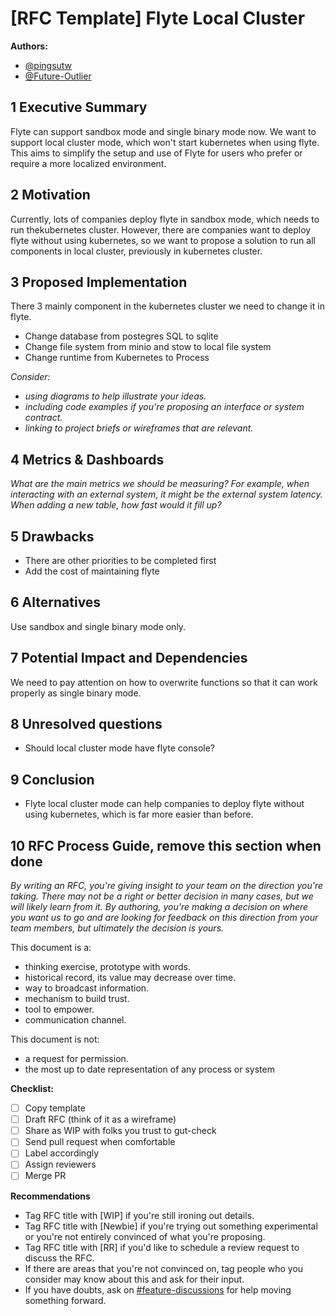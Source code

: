 # [RFC Template] Flyte Local Cluster

**Authors:**

- [@pingsutw](https://github.com/pingsutw)
- [@Future-Outlier](https://github.com/Future-Outlier)

## 1 Executive Summary

Flyte can support sandbox mode and single binary mode now.
We want to support local cluster mode, which won't start kubernetes when using flyte.
This aims to simplify the setup and use of Flyte for users who prefer or require a more localized environment.

## 2 Motivation

Currently, lots of companies deploy flyte in sandbox mode, which needs to run thekubernetes cluster.
However, there are companies want to deploy flyte without using kubernetes, so we want to propose a solution to run all components in local cluster, previously in kubernetes cluster. 

## 3 Proposed Implementation

There 3 mainly component in the kubernetes cluster we need to change it in flyte.

* Change database from postegres SQL to sqlite
* Change file system from minio and stow to local file system
* Change runtime from Kubernetes to Process

*Consider:*

- *using diagrams to help illustrate your ideas.*
- *including code examples if you're proposing an interface or system contract.*
- *linking to project briefs or wireframes that are relevant.*

## 4 Metrics & Dashboards

*What are the main metrics we should be measuring? For example, when interacting with an external system, it might be the external system latency. When adding a new table, how fast would it fill up?*

## 5 Drawbacks

* There are other priorities to be completed first
* Add the cost of maintaining flyte

## 6 Alternatives

Use sandbox and single binary mode only.

## 7 Potential Impact and Dependencies

We need to pay attention on how to overwrite functions so that it can work properly as single binary mode.

## 8 Unresolved questions

* Should local cluster mode have flyte console?

## 9 Conclusion

* Flyte local cluster mode can help companies to deploy flyte without using kubernetes, which is far more easier than before. 

## 10 RFC Process Guide, remove this section when done

*By writing an RFC, you're giving insight to your team on the direction you're taking. There may not be a right or better decision in many cases, but we will likely learn from it. By authoring, you're making a decision on where you want us to go and are looking for feedback on this direction from your team members, but ultimately the decision is yours.*

This document is a:

- thinking exercise, prototype with words.
- historical record, its value may decrease over time.
- way to broadcast information.
- mechanism to build trust.
- tool to empower.
- communication channel.

This document is not:

- a request for permission.
- the most up to date representation of any process or system

**Checklist:**

- [ ]  Copy template
- [ ]  Draft RFC (think of it as a wireframe)
- [ ]  Share as WIP with folks you trust to gut-check
- [ ]  Send pull request when comfortable
- [ ]  Label accordingly
- [ ]  Assign reviewers
- [ ]  Merge PR

**Recommendations**

- Tag RFC title with [WIP] if you're still ironing out details.
- Tag RFC title with [Newbie] if you're trying out something experimental or you're not entirely convinced of what you're proposing.
- Tag RFC title with [RR] if you'd like to schedule a review request to discuss the RFC.
- If there are areas that you're not convinced on, tag people who you consider may know about this and ask for their input.
- If you have doubts, ask on [#feature-discussions](https://slack.com/app_redirect?channel=CPQ3ZFQ84&team=TN89P6GGK) for help moving something forward.
